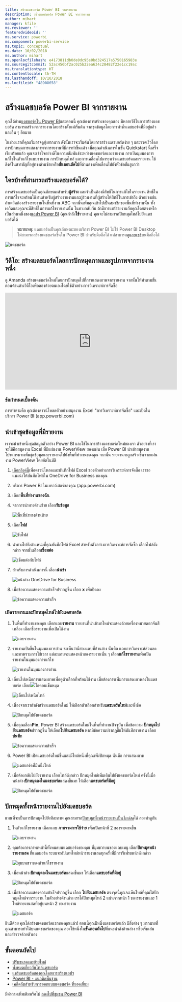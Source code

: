```yaml
---
title: สร้างแดชบอร์ด Power BI จากรายงาน
description: สร้างแดชบอร์ด Power BI จากรายงาน
author: mihart
manager: kfile
ms.reviewer: ''
featuredvideoid: ''
ms.service: powerbi
ms.component: powerbi-service
ms.topic: conceptual
ms.date: 10/02/2018
ms.author: mihart
ms.openlocfilehash: e4173811db0de0dc95e0bd324517a5750165983e
ms.sourcegitcommit: 52ac456bf2ac025b22ea634c28482f22e1cc19ac
ms.translationtype: HT
ms.contentlocale: th-TH
ms.lasthandoff: 10/10/2018
ms.locfileid: "48908658"
---
```

# <a name="create-a-power-bi-dashboard-from-a-report"></a>สร้างแดชบอร์ด Power BI จากรายงาน
คุณได้อ่าน[แดชบอร์ดใน Power BI](service-dashboards.md)และตอนนี้ คุณต้องการสร้างของคุณเอง มีหลายวิธีในการสร้างแดชบอร์ด สามารถสร้างจากรายงานโดยสร้างตั้งแต่เริ่มต้น จากชุดข้อมูลโดยการทำซ้ำแดชบอร์ดที่มีอยู่แล้ว และอื่น ๆ อีกมาก  

ในช่วงแรกที่คุณเริ่มอาจดูยุ่งยากมาก ดังนั้นเราจะเริ่มต้นโดยการสร้างแดชบอร์ดง่าย ๆ และรวดเร็วโดยการปักหมุดการแสดงภาพจากรายงานที่มีการทำขึ้นแล้ว เมื่อคุณดำเนินการในขั้น Quickstart นี้เสร็จเรียบร้อยแล้ว คุณจะเข้าใจอย่างดีในความสัมพันธ์ระหว่างแดชบอร์ดและรายงาน การเปิดมุมมองการแก้ไขในตัวแก้ไขแบบรายงาน การปักหมุดไทล์ และการเคลื่อนไปมาระหว่างแดชบอร์ดและรายงาน ใช้ลิงค์ในสารบัญที่อยู่ทางด้านซ้ายหรือ**ขั้นตอนถัดไป**ที่ด้านล่างเพื่อเลื่อนไปยังหัวข้อขั้นสูงกว่า

## <a name="who-can-create-a-dashboard"></a>ใครบ้างที่สามารถสร้างแดชบอร์ดได้?
การสร้างแดชบอร์ดเป็นคุณลักษณะสำหรับ**ผู้สร้าง** และจำเป็นต้องมีสิทธิ์ในการแก้ไขในรายงาน สิทธิ์ในการแก้ไขจะพร้อมใช้งานสำหรับผู้สร้างรายงานและผู้ร่วมงานที่ผู้สร้างให้สิทธิ์ในการเข้าถึง ตัวอย่างเช่น ถ้าเดวิดต้องสร้างรายงานในพื้นที่งาน ABC จากนั้นเพิ่มคุณเข้าไปเป็นสมาชิกของพื้นที่ทำงานนั้น ทั้งเดวิดและคุณจะมีสิทธิ์ในการแก้ไขรายงานนั้น ในทางกลับกัน ถ้ามีการแชร์รายงานกับคุณโดยตรงหรือเป็นส่วนหนึ่งของ[แอปฯ Power BI](service-create-distribute-apps.md) (คุณกำลัง**ใช้**รายงาน) คุณจะไม่สามารถปักหมุดไทล์ไปยังแดชบอร์ดได้

> **หมายเหตุ**: แดชบอร์ดเป็นคุณลักษณะของบริการ Power BI ไม่ใช่ Power BI Desktop ไม่สามารถสร้างแดชบอร์ดขึ้นใน Power BI สำหรับมือถือได้ แต่สามารถ[ดูและแชร์](consumer/mobile/mobile-apps-view-dashboard.md)บนมือถือได้
>
> 

![แดชบอร์ด](media/service-dashboard-create/power-bi-completed-dashboard-small.png)

## <a name="video-create-a-dashboard-by-pinning-visuals-and-images-from-a-report"></a>วิดีโอ: สร้างแดชบอร์ดโดยการปักหมุดภาพและรูปภาพจากรายงานหนึ่ง
ดู Amanda สร้างแดชบอร์ดใหม่โดยการปักหมุดไปที่การแสดงภาพจากรายงาน จากนั้นให้ทำตามขั้นตอนด้านล่างวิดีโอเพื่อลองด้วยตนเองโดยใช้ตัวอย่างการวิเคราะห์การจัดซื้อ

<iframe width="560" height="315" src="https://www.youtube.com/embed/lJKgWnvl6bQ" frameborder="0" allowfullscreen></iframe>

### <a name="prerequisites"></a>ข้อกำหนดเบื้องต้น
การทำตามคือ คุณต้องดาวน์โหลดตัวอย่างสมุดงาน Excel "การวิเคราะห์การจัดซื้อ" และเปิดในบริการ Power BI (app.powerbi.com)

## <a name="import-a-dataset-with-a-report"></a>นำเข้าชุดข้อมูลที่มีรายงาน
เราจะนำเข้าหนึ่งชุดข้อมูลตัวอย่าง Power BI และใช้ในการสร้างแดชบอร์ดใหม่ของเรา ตัวอย่างที่เราจะใช้คือสมุดงาน Excel ที่มีแผ่นงาน PowerView สองแผ่น เมื่อ Power BI นำเข้าสมุดงาน โปรแกรมจะเพิ่มชุดข้อมูลและรายงานไปยังพื้นที่ทำงานของคุณ  จากนั้น รายงานจะถูกสร้างขึ้นจากแผ่นงาน PowerView โดยอัตโนมัติ

1. [เลือกลิงค์นี้](http://go.microsoft.com/fwlink/?LinkId=529784)เพื่อดาวน์โหลดและบันทึกไฟล์ Excel ของตัวอย่างการวิเคราะห์การจัดซื้อ เราขอแนะนำให้บันทึกไฟล์ใน OneDrive for Business ของคุณ
2. บริการ Power BI ในเบราว์เซอร์ของคุณ (app.powerbi.com)
3. เลือก**พื้นที่ทำงานของฉัน**
4. จากการนำทางด้านซ้าย เลือก**รับข้อมูล**

    ![พื้นที่นำทางด้านซ้าย](media/service-dashboard-create/power-bi-get-data3.png)
5. เลือก**ไฟล์**

   ![รับไฟล์](media/service-dashboard-create/power-bi-select-files.png)
6. นำทางไปยังตำแหน่งที่คุณบันทึกไฟล์ Excel สำหรับตัวอย่างการวิเคราะห์การจัดซื้อ เลือกไฟล์ดังกล่าว จากนั้นเลือก**เชื่อมต่อ**

   ![เชื่อมต่อกับไฟล์](media/service-dashboard-create/power-bi-connectnew.png)
7. สำหรับการดำเนินการนี้ เลือก**นำเข้า**

    ![หน้าต่าง OneDrive for Business](media/service-dashboard-create/power-bi-import.png)
8. เมื่อข้อความแสดงความสำเร็จปรากฏขึ้น เลือก **x** เพื่อปิดลง

   ![ข้อความแสดงความสำเร็จ](media/service-dashboard-create/power-bi-view-datasetnew.png)

### <a name="open-the-report-and-pin-some-tiles-to-a-dashboard"></a>เปิดรายงานและปักหมุดไทล์ไปยังแดชบอร์ด
1. ในพื้นที่ทำงานของคุณ เลือกแถบ**รายงาน** รายงานที่นำเข้ามาใหม่จะแสดงด้วยเครื่องหมายดอกจันสีเหลือง เลือกชื่อรายงานเพื่อเปิดใช้งาน

    ![แถบรายงาน](media/service-dashboard-create/power-bi-reports.png)
2. รายงานเปิดขึ้นในมุมมองการอ่าน จะเห็นว่ามีสองแถบที่ด้านล่าง นั่นคือ แถบการวิเคราะห์ส่วนลดและภาพรวมการใช้เวลา แต่ละแถบจะแสดงหน้าของรายงานนั้น ๆ
    เลือก**แก้ไขรายงาน**เพื่อเปิดรายงานในมุมมองการแก้ไข

    ![รายงานในมุมมองการอ่าน](media/service-dashboard-create/power-bi-reading-view.png)
3. เลื่อนไปเหนือการแสดงภาพเพื่อดูตัวเลือกที่พร้อมใช้งาน เมื่อต้องการเพิ่มการแสดงภาพลงในแดชบอร์ด เลือก![](media/service-dashboard-create/power-bi-pin-icon.png)ไอคอนเข็มหมุด

    ![เลื่อนไปเหนือไทล์](media/service-dashboard-create/power-bi-hover.png)
4. เนื่องจากเรากำลังสร้างแดชบอร์ดใหม่ ให้เลือกตัวเลือกสำหรับ**แดชบอร์ดใหม่**และตั้งชื่อ

   ![ปักหมุดไปยังแดชบอร์ด](media/service-dashboard-create/power-bi-pin-tile.png)
5. เมื่อคุณเลือก**Pin**, Power BI สร้างแดชบอร์ดใหม่ในพื้นที่ทำงานปัจจุบัน เมื่อข้อความ **ปักหมุดไปยังแดชบอร์ด**ปรากฏขึ้น ให้เลือก**ไปยังแดชบอร์ด** หากมีข้อความปรากฏขึ้นให้บันทึกรายงาน เลือก**บันทึก**

     ![ข้อความแสดงความสำเร็จ](media/service-dashboard-create/power-bi-pin-success.png)
6. Power BI เปิดแดชบอร์ดใหม่ขึ้นและมีไทล์หนึ่งที่คุณเพิ่งปักหมุด นั่นคือ การแสดงภาพ

   ![แดชบอร์ดที่มีหนึ่งไทล์](media/service-dashboard-create/power-bi-pinned.png)
7. เมื่อต้องกลับไปยังรายงาน เลือกไทล์ดังกล่าว ปักหมุดไทล์เพิ่มเติมไปยังแดชบอร์ดใหม่ ครั้งนี้เมื่อหน้าต่าง**ปักหมุดลงในแดชบอร์ด**แสดงขึ้นมา ให้เลือก**แดชบอร์ดที่มีอยู่**  

   ![ปักหมุดไปยังแดชบอร์ด](media/service-dashboard-create/power-bi-existing-dashboard.png)

## <a name="pin-an-entire-report-page-to-the-dashboard"></a>ปักหมุดทั้งหน้ารายงานไปยังแดชบอร์ด
แทนที่จะเป็นการปักหมุดไปยังทีละภาพ คุณสามารถ[ปักหมุดทั้งหน้ารายงานเป็น*ไทล์สด*](service-dashboard-pin-live-tile-from-report.md)ได้ ลองทำดูกัน

1. ในตัวแก้ไขรายงาน เลือกแถบ **ภาพรวมการใช้จ่าย** เพื่อเปิดหน้าที่ 2 ของรายงานขึ้น

   ![แถบรายงาน](media/service-dashboard-create/power-bi-page-tab.png)

2. คุณต้องการภาพเหล่านี้ทั้งหมดบนแดชบอร์ดของคุณ  ที่มุมขวาบนของแถบเมนู เลือก**ปักหมุดหน้ารายงานสด** ที่แดชบอร์ด ระบบจะอัปเดทไทล์หน้ารายงานสดทุกครั้งที่มีการรีเฟรชหน้าดังกล่าว

   ![มุมบนขวาของตัวแก้ไขรายงาน](media/service-dashboard-create/power-bi-pin-live.png)

3. เมื่อหน้าต่าง**ปักหมุดลงในแดชบอร์ด**แสดงขึ้นมา ให้เลือก**แดชบอร์ดที่มีอยู่**

   ![ปักหมุดไปยังแดชบอร์ด](media/service-dashboard-create/power-bi-pin-live2.png)

4. เมื่อข้อความแสดงความสำเร็จปรากฏขึ้น เลือก **ไปยังแดชบอร์ด** ตรงจุดนี้คุุณจะเห็นไทล์ที่คุณได้ปักหมุดไทล์จากรายงาน ในตัวอย่างด้านล่าง เราได้ปักหมุดไทล์ 2 แผ่นจากหน้า 1 ของรายงานและ 1 ไทล์รายงานสดที่อยู่บนหน้า 2 ของรายงาน

   ![แดชบอร์ด](media/service-dashboard-create/power-bi-dashboard.png)

ยินดีด้วย คุณได้สร้างแดชบอร์ดแรกของคุณแล้ว! ตอนนี้คุณมีหนึ่งแดชบอร์ดแล้ว มีสิ่งต่าง ๆ มากมายที่คุณสามารถทำได้บนแดชบอร์ดของคุณ  ลองใช้หนึ่งใน**ขั้นตอนถัดไป**ที่แนะนำดังด้านล่าง หรือเริ่มเล่นและสำรวจด้วยตัวเอง   

## <a name="next-steps"></a>ขั้นตอนถัดไป
* [ปรับขนาดและย้ายไทล์](service-dashboard-edit-tile.md)
* [ทั้งหมดเกี่ยวกับไทล์แดชบอร์ด](service-dashboard-tiles.md)
* [แชร์แดชบอร์ดของคุณโดยการสร้างแอปฯ](service-install-use-apps.md)
* [Power BI - แนวคิดพื้นฐาน](service-basic-concepts.md)
* [เคล็ดลับสำหรับการออกแบบแดชบอร์ด ที่ยอดเยี่ยม](service-dashboards-design-tips.md)

มีคำถามเพิ่มเติมหรือไม่ [ลองไปที่ชุมชน Power BI](http://community.powerbi.com/)
